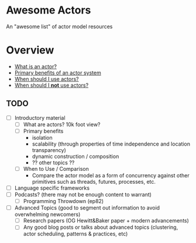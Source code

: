 # Awesome Actors

An "awesome list" of actor model resources

# Overview

  + [What is an actor?][what_is_an_actor]
  + [Primary benefits of an actor system](#)
  + [When should I use actors?](#)
  + [When should I __not__ use actors?](#)


  [what_is_an_actor]: overview/what-is-an-actor.md

## TODO

  + [ ] Introductory material
    + [ ] What are actors? 10k foot view?
    + [ ] Primary benefits
      + isolation
      + scalability (through properties of time independence and location transparency)
      + dynamic construction / composition
      + ?? other topics ??
    + [ ] When to Use / Comparison
      + Compare the actor model as a form of concurrency against other primitives
        such as threads, futures, processes, etc.

  + [ ] Language specific frameworks
  + [ ] Podcasts? (there may not be enough content to warrant)
    + [ ] Programming Throwdown (ep82)

  + [ ] Advanced Topics (good to segment out information to avoid overwhelming newcomers)
    + [ ] Research papers (OG Hewitt&Baker paper + modern advancements)
    + [ ] Any good blog posts or talks about advanced topics (clustering, actor scheduling,
          patterns & practices, etc)